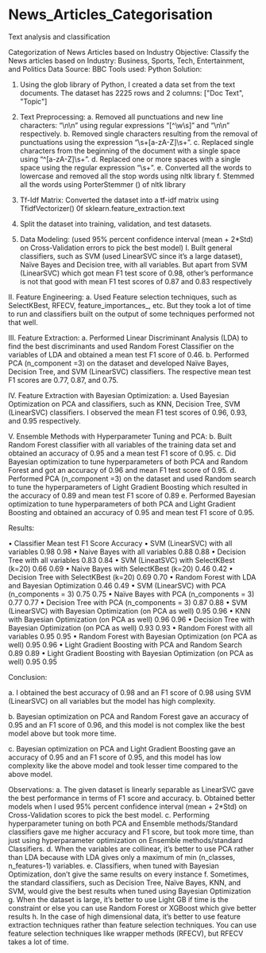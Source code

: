# News_Articles_Categorisation
Text analysis and classification

Categorization of News Articles based on Industry
Objective: Classify the News articles based on Industry: Business, Sports, Tech, Entertainment, and Politics
Data Source: BBC
Tools used: Python
Solution:
1.	Using the glob library of Python, I created a data set from the text documents.
The dataset has 2225 rows and 2 columns: ["Doc Text", "Topic"]

2.	Text Preprocessing:
a.	Removed all punctuations and new line characters: “\n\n” using regular expressions “[^\w\s]” and “\n\n” respectively.
b.	Removed single characters resulting from the removal of punctuations using the expression “\s+[a-zA-Z]\s+”.
c.	Replaced single characters from the beginning of the document with a single space using “\^[a-zA-Z]\s+”.
d.	Replaced one or more spaces with a single space using the regular expression “\s+”.
e.	Converted all the words to lowercase and removed all the stop words using nltk library
f.	Stemmed all the words using PorterStemmer () of nltk library

3.	Tf-Idf Matrix: Converted the dataset into a tf-idf matrix using TfidfVectorizer() 0f sklearn.feature_extraction.text

4.	Split the dataset into training, validation, and test datasets.

5.	Data Modeling: (used 95% percent confidence interval (mean + 2*Std) on Cross-Validation errors to pick the best model)
I.	Built general classifiers, such as SVM (used LinearSVC since it’s a large dataset), Naïve Bayes and Decision tree, with all variables. But apart from SVM (LinearSVC) which got mean F1 test score of 0.98, other’s performance is not that good with mean F1 test scores of 0.87 and 0.83 respectively

II.	Feature Engineering:
a.	Used Feature selection techniques, such as SelectKBest, RFECV, feature_importances_, etc. But they took a lot of time to run and classifiers built on the output of some techniques performed not that well.

III.	Feature Extraction: 
a.	Performed Linear Discriminant Analysis (LDA) to find the best discriminants and used Random Forest Classifier on the variables of LDA and obtained a mean test F1 score of 0.46.
b.	Performed PCA (n_component =3) on the dataset and developed Naïve Bayes, Decision Tree, and SVM (LinearSVC) classifiers. The respective mean test F1 scores are 0.77, 0.87, and 0.75.

IV.	Feature Extraction with Bayesian Optimization:
a.	Used Bayesian Optimization on PCA and classifiers, such as KNN, Decision Tree, SVM (LinearSVC) classifiers.  I observed the mean F1 test scores of 0.96, 0.93, and 0.95 respectively.

V.	Ensemble Methods with Hyperparameter Tuning and PCA:
b.	Built Random Forest classifier with all variables of the training data set and obtained an accuracy of 0.95 and a mean test F1 score of 0.95.
c.	Did Bayesian optimization to tune hyperparameters of both PCA and Random Forest and got an accuracy of 0.96 and mean F1 test score of 0.95.
d.	Performed PCA (n_component =3) on the dataset and used Random search to tune the hyperparameters of Light Gradient Boosting which resulted in the accuracy of 0.89 and mean test F1 score of 0.89
e.	Performed Bayesian optimization to tune hyperparameters of both PCA and Light Gradient Boosting and obtained an accuracy of 0.95 and mean test F1 score of 0.95.

Results: 

•	Classifier	Mean test F1 Score	Accuracy
•	SVM (LinearSVC) with all variables	0.98	0.98
•	Naive Bayes with all variables	0.88	0.88
•	Decision Tree with all variables	0.83	0.84
•	SVM (LineatSVC) with SelectKBest (k=20)	0.66	0.69
•	Naive Bayes with SelectKBest (k=20)	0.46	0.42
•	Decision Tree with SelectKBest (k=20)	0.69	0.70
•	Random Forest with LDA and Bayesian Optimization	0.46	0.49
•	SVM (LinearSVC) with PCA (n_components = 3)	0.75	0.75
•	Naïve Bayes with PCA (n_components = 3)	0.77	0.77
•	Decision Tree with PCA (n_components = 3)	0.87	0.88
•	SVM (LinearSVC) with Bayesian Optimization (on PCA as well)	0.95	0.96
•	KNN with Bayesian Optimization (on PCA as well)	0.96	0.96
•	Decision Tree with Bayesian Optimization (on PCA as well)	0.93	0.93
•	Random Forest with all variables	0.95	0.95
•	Random Forest with Bayesian Optimization (on PCA as well)	0.95	0.96
•	Light Gradient Boosting with PCA and Random Search	0.89	0.89
•	Light Gradient Boosting with Bayesian Optimization (on PCA as well)	0.95	0.95


Conclusion:

a.	I obtained the best accuracy of 0.98 and an F1 score of 0.98 using SVM (LinearSVC) on all variables but the model has high complexity. 

b.	Bayesian optimization on PCA and Random Forest gave an accuracy of 0.95 and an F1 score of 0.96, and this model is not complex like the best model above but took more time.

c.	Bayesian optimization on PCA and Light Gradient Boosting gave an accuracy of 0.95 and an F1 score of 0.95, and this model has low complexity like the above model and took lesser time compared to the above model.

Observations:
a.	The given dataset is linearly separable as LinearSVC gave the best performance in terms of F1 score and accuracy.
b.	Obtained better models when I used 95% percent confidence interval (mean + 2*Std) on Cross-Validation scores to pick the best model.
c.	Performing hyperparameter tuning on both PCA and Ensemble methods/Standard classifiers gave me higher accuracy and F1 score, but took more time, than just using hyperparameter optimization on Ensemble methods/standard Classifiers.
d.	When the variables are collinear, it’s better to use PCA rather than LDA because with LDA gives only a maximum of min (n_classes, n_features-1) variables.
e.	Classifiers, when tuned with Bayesian Optimization, don’t give the same results on every instance 
f.	Sometimes, the standard classifiers, such as Decision Tree, Naïve Bayes, KNN, and SVM, would give the best results when tuned using Bayesian Optimization
g.	When the dataset is large, it’s better to use Light GB if time is the constraint or else you can use Random Forest or XGBoost which give better results
h.	In the case of high dimensional data, it’s better to use feature extraction techniques rather than feature selection techniques. You can use feature selection techniques like wrapper methods (RFECV), but RFECV takes a lot of time.


